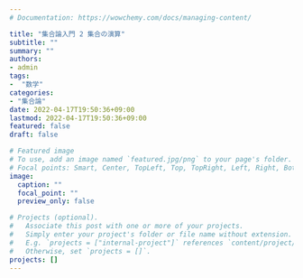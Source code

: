 ```yaml
---
# Documentation: https://wowchemy.com/docs/managing-content/

title: "集合論入門 2 集合の演算"
subtitle: ""
summary: ""
authors:
- admin
tags:
-  "数学"
categories: 
- "集合論"
date: 2022-04-17T19:50:36+09:00
lastmod: 2022-04-17T19:50:36+09:00
featured: false
draft: false

# Featured image
# To use, add an image named `featured.jpg/png` to your page's folder.
# Focal points: Smart, Center, TopLeft, Top, TopRight, Left, Right, BottomLeft, Bottom, BottomRight.
image:
  caption: ""
  focal_point: ""
  preview_only: false

# Projects (optional).
#   Associate this post with one or more of your projects.
#   Simply enter your project's folder or file name without extension.
#   E.g. `projects = ["internal-project"]` references `content/project/deep-learning/index.md`.
#   Otherwise, set `projects = []`.
projects: []
---
```

